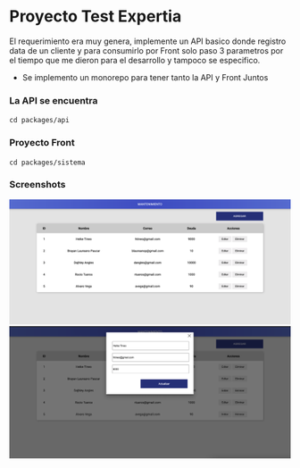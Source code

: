 # Proyecto Test Expertia
El requerimiento era muy genera, implemente un API basico donde registro data de un cliente y para consumirlo por Front solo paso 3 parametros por el tiempo que me dieron para el desarrollo y tampoco se especifico.

- Se implemento un monorepo para tener tanto la API y Front Juntos

### La API se encuentra 

```
cd packages/api
```
### Proyecto Front

```
cd packages/sistema
```

### Screenshots

![Vista principal](./packages/sistema/src/assets/resultado@2x.png)
![Vista principal](./packages/sistema/src/assets/edicion@2x.png)
